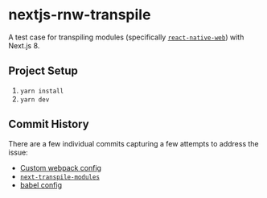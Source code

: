 # nextjs-rnw-transpile

A test case for transpiling modules (specifically [`react-native-web`](https://github.com/necolas/react-native-web)) with Next.js 8.

## Project Setup

1. `yarn install`
1. `yarn dev`

## Commit History

There are a few individual commits capturing a few attempts to address the issue:

- [Custom webpack config](https://github.com/dcalhoun/nextjs-rnw-transpile/tree/fe1b1ba48e6515061d9892a9e0a9c510542314a3)
- [`next-transpile-modules`](https://github.com/dcalhoun/nextjs-rnw-transpile/tree/1b3ebc4a3f0c9dead48de65a6f4277d6623f1e53)
- [babel config](https://github.com/dcalhoun/nextjs-rnw-transpile/tree/7079d1ceb407207a6bedc2f20562b79110e58023)
